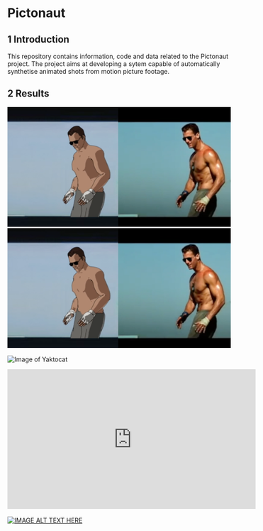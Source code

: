 # Pictonaut

## 1 Introduction

This repository contains information, code and data related to the Pictonaut project. The project aims at developing a sytem capable of  automatically synthetise animated shots from motion picture footage. 



## 2 Results

[![Watch the video](/data/topgun/result_dual.png)](/data/topgun/result_dual.mp4)
![Image of Yaktocat](/data/topgun/result_dual.png)

![Image of Yaktocat](https://www.youtube.com/embed/Zzyfcys1aLM)

<iframe width="560" height="315" src="https://www.youtube.com/embed/Zzyfcys1aLM" frameborder="0" allow="accelerometer; autoplay; clipboard-write; encrypted-media; gyroscope; picture-in-picture" allowfullscreen></iframe>

[![IMAGE ALT TEXT HERE](https://img.youtube.com/vi/YOUTUBE_VIDEO_ID_HERE/0.jpg)](https://www.youtube.com/embed/Zzyfcys1aLM)